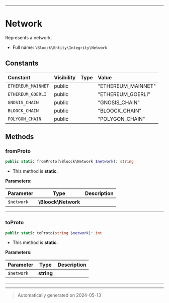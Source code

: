 ***

# Network

Represents a network.



* Full name: `\Bloock\Entity\Integrity\Network`


## Constants

| Constant | Visibility | Type | Value |
|:---------|:-----------|:-----|:------|
|`ETHEREUM_MAINNET`|public| |&quot;ETHEREUM_MAINNET&quot;|
|`ETHEREUM_GOERLI`|public| |&quot;ETHEREUM_GOERLI&quot;|
|`GNOSIS_CHAIN`|public| |&quot;GNOSIS_CHAIN&quot;|
|`BLOOCK_CHAIN`|public| |&quot;BLOOCK_CHAIN&quot;|
|`POLYGON_CHAIN`|public| |&quot;POLYGON_CHAIN&quot;|


## Methods


### fromProto



```php
public static fromProto(\Bloock\Network $network): string
```



* This method is **static**.




**Parameters:**

| Parameter | Type | Description |
|-----------|------|-------------|
| `$network` | **\Bloock\Network** |  |





***

### toProto



```php
public static toProto(string $network): int
```



* This method is **static**.




**Parameters:**

| Parameter | Type | Description |
|-----------|------|-------------|
| `$network` | **string** |  |





***


***
> Automatically generated on 2024-05-13
